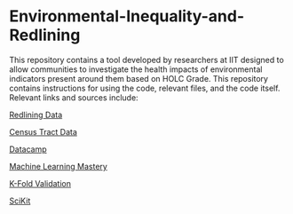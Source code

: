 # Environmental-Inequality-and-Redlining
This repository contains a tool developed by researchers at IIT designed to allow communities to investigate the health impacts of environmental indicators present around them based on HOLC Grade. This repository contains instructions for using the code, relevant files, and the code itself.  
Relevant links and sources include:

[Redlining Data
]([url](https://services.arcgis.com/jIL9msH9OI208GCb/arcgis/rest/services/HOLC_Neighborhood_Redlining/FeatureServer)https://services.arcgis.com/jIL9msH9OI208GCb/arcgis/rest/services/HOLC_Neighborhood_Redlining/FeatureServer)

[Census Tract Data]([url](https://data.cityofchicago.org/Facilities-Geographic-Boundaries/Boundaries-Census-Tracts-2010/5jrd-6zik)https://data.cityofchicago.org/Facilities-Geographic-Boundaries/Boundaries-Census-Tracts-2010/5jrd-6zik)

[Datacamp
]([url](https://www.datacamp.com/tutorial/tutorial-lasso-ridge-regression)https://www.datacamp.com/tutorial/tutorial-lasso-ridge-regression)

[Machine Learning Mastery]([url](https://machinelearningmastery.com/ridge-regression-with-python/)https://machinelearningmastery.com/ridge-regression-with-python/)

[K-Fold Validation
]([url](https://machinelearningmastery.com/repeated-k-fold-cross-validation-with-python/))

[SciKit]([url](https://scikit-learn.org/stable/modules/generated/sklearn.linear_model.RidgeCV.html)https://scikit-learn.org/stable/modules/generated/sklearn.linear_model.RidgeCV.html)

